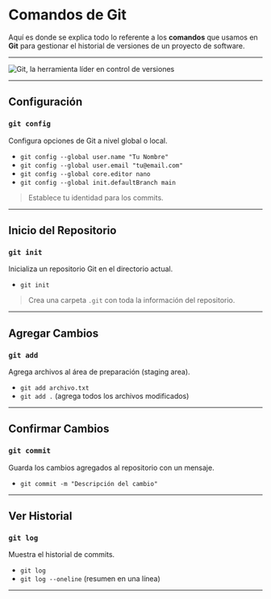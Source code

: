 # Comandos de Git
Aquí es donde se explica todo lo referente a los **comandos** que usamos en **Git** para gestionar el historial de versiones de un proyecto de software.  

---

![Git, la herramienta líder en control de versiones](https://tincode-django.s3.amazonaws.com/media/uploads/2022/07/15/introduccion-a-git-para-principiantes-1.gif)

---

## Configuración

### `git config`
Configura opciones de Git a nivel global o local.

- `git config --global user.name "Tu Nombre"`  
- `git config --global user.email "tu@email.com"` 
- `git config --global core.editor nano`
- `git config --global init.defaultBranch main`

> Establece tu identidad para los commits.

---

## Inicio del Repositorio

### `git init`
Inicializa un repositorio Git en el directorio actual.

- `git init`

> Crea una carpeta `.git` con toda la información del repositorio.

---

## Agregar Cambios

### `git add`
Agrega archivos al área de preparación (staging area).

- `git add archivo.txt`  
- `git add .` (agrega todos los archivos modificados)

---

## Confirmar Cambios

### `git commit`
Guarda los cambios agregados al repositorio con un mensaje.

- `git commit -m "Descripción del cambio"`

---

## Ver Historial

### `git log`
Muestra el historial de commits.

- `git log`  
- `git log --oneline` (resumen en una línea)

---

